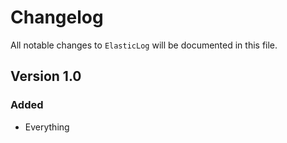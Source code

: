 # Changelog

All notable changes to `ElasticLog` will be documented in this file.

## Version 1.0

### Added
- Everything
